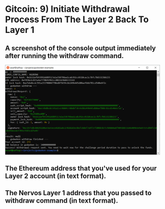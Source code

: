 # Gitcoin: 9) Initiate Withdrawal Process From The Layer 2 Back To Layer 1

## A screenshot of the console output immediately after running the withdraw command.
![Step 1](9.1.png)

## The Ethereum address that you've used for your Layer 2 account (in text format).

## The Nervos Layer 1 address that you passed to withdraw command (in text format).

